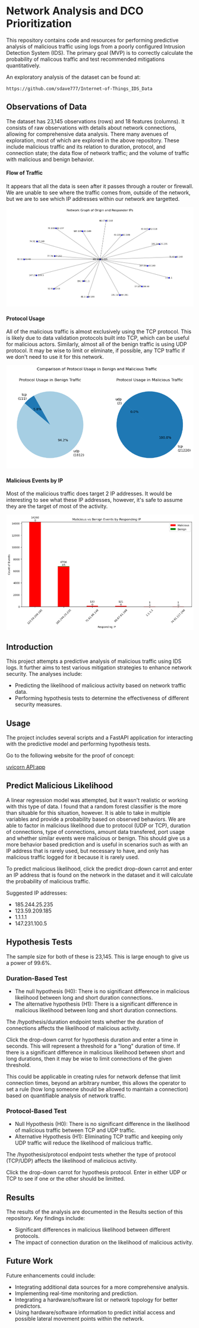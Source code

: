 # Network Analysis and DCO Prioritization

This repository contains code and resources for performing predictive analysis of malicious traffic using logs from a poorly configured Intrusion Detection System (IDS). The primary goal (MVP) is to correctly calculate the probability of malicous traffic and test recommended mitigations quantitatively.

An exploratory analysis of the dataset can be found at:

```url
https://github.com/sdave777/Internet-of-Things_IDS_Data
```
## Observations of Data

The dataset has 23,145 observations (rows) and 18 features (columns). It consists of raw observations with details about network connections, allowing for comprehensive data analysis. There many avenues of exploration, most of which are explored in the above repository. These include malicious traffic and its relation to duration, protocol, and connection state; the data flow of network traffic; and the volume of traffic with malicious and benign behavior.

#### Flow of Traffic

It appears that all the data is seen after it passes through a router or firewall. We are unable to see where the traffic comes from, outside of the network, but we are to see which IP addresses within our network are targetted.

![Network diagram, all data is routed through a router](./img/Network_Graph.png)

#### Protocol Usage

All of the malicious traffic is almost exclusively using the TCP protocol. This is likely due to data validation protocols built into TCP, which can be useful for malicious actors. Similarly, almost all of the benign traffic is using UDP protocol. It may be wise to limit or eliminate, if possible, any TCP traffic if we don't need to use it for this network.

![UDP/TCP traffic for malicious and benign events](./img/Pie_Protocols.png)

#### Malicious Events by IP

Most of the malicious traffic does target 2 IP addresses. It would be interesting to see what these IP addresses, however, it's safe to assume they are the target of most of the activity.

![Malicious and Benign events, most malicious traffic is over 123.59.209.185 and 185.244.25.235](./img/Malicious_Benign_EventCount.png)


## Introduction
This project attempts a predictive analysis of malicious traffic using IDS logs. It further aims to test various mitigation strategies to enhance network security. The analyses include:
- Predicting the likelihood of malicious activity based on network traffic data.
- Performing hypothesis tests to determine the effectiveness of different security measures.



## Usage

The project includes several scripts and a FastAPI application for interacting with the predictive model and performing hypothesis tests.

Go to the following website for the proof of concept:

[uvicorn API:app](https://network-analysis-and-dco-prioritization.onrender.com/docs#/)

## Predict Malicious Likelihood
A linear regression model was attempted, but it wasn't realistic or working with this type of data. I found that a random forest classifier is the more than situable for this situation, however. It is able to take in multiple variables and provide a probability based on observed behaviors. We are able to factor in malicious likelihood due to protocol (UDP or TCP), duration of connections, type of connections, amount data transfered, port usage and whether similar events were malicious or benign. This should give us a more behavior based prediction and is useful in scenarios such as with an IP address that is rarely used, but necessary to have, and only has malicious traffic logged for it because it is rarely used.


To predict malicious likelihood, click the predict drop-down carrot and enter an IP address that is found on the network in the dataset and it will calculate the probability of malicious traffic.

Suggested IP addresses:
- 185.244.25.235
- 123.59.209.185
- 1.1.1.1
- 147.231.100.5


## Hypothesis Tests

The sample size for both of these is 23,145. This is large enough to give us a power of 99.6%.

### Duration-Based Test
- The null hypothesis (H0): There is no significant difference in malicious likelihood between long and short duration connections.
- The alternative hypothesis (H1): There is a significant difference in malicious likelihood between long and short duration connections.

The /hypothesis/duration endpoint tests whether the duration of connections affects the likelihood of malicious activity.

Click the drop-down carrot for hypothesis duration and enter a time in seconds. This will represent a threshold for a "long" duration of time. If there is a significant difference in malicious likelihood between short and long durations, then it may be wise to limit connections of the given threshold.

This could be applicable in creating rules for network defense that limit connection times, beyond an arbitrary number, this allows the operator to set a rule (how long someone should be allowed to maintain a connection) based on quantifiable analysis of network traffic.

### Protocol-Based Test
- Null Hypothesis (H0): There is no significant difference in the likelihood of malicious traffic between TCP and UDP traffic.
- Alternative Hypothesis (H1): Eliminating TCP traffic and keeping only UDP traffic will reduce the likelihood of malicious traffic.
  
The /hypothesis/protocol endpoint tests whether the type of protocol (TCP/UDP) affects the likelihood of malicious activity.

Click the drop-down carrot for hypothesis protocol. Enter in either UDP or TCP to see if one or the other should be limitted.


## Results

The results of the analysis are documented in the Results section of this repository. Key findings include:
- Significant differences in malicious likelihood between different protocols.
- The impact of connection duration on the likelihood of malicious activity.

## Future Work
Future enhancements could include:

- Integrating additional data sources for a more comprehensive analysis.
- Implementing real-time monitoring and prediction.
- Integrating a hardware/software list or network topology for better predictors.
- Using hardware/software information to predict initial access and possible lateral movement points within the network.
